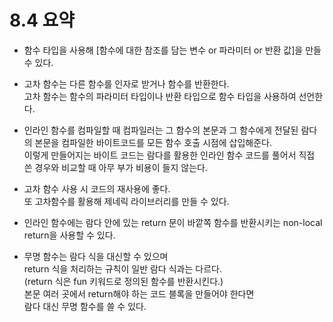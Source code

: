 # 8.4 요약
- 함수 타입을 사용해 [함수에 대한 참조를 담는 변수 or 파라미터 or 반환 값]을 만들 수 있다.

- 고차 함수는 다른 함수를 인자로 받거나 함수를 반환한다.  
고차 함수는 함수의 파라미터 타입이나 반환 타입으로 함수 타입을 사용하여 선언한다.

- 인라인 함수를 컴파일할 때 컴파일러는 그 함수의 본문과 그 함수에게 전달된 람다의 본문을 컴파일한 바이트코드를 모든 함수 호출 시점에 삽입해준다.  
이렇게 만들어지는 바이트 코드는 람다를 활용한 인라인 함수 코드를 풀어서 직접 쓴 경우와 비교할 때 아무 부가 비용이 들지 않는다.

- 고차 함수 사용 시 코드의 재사용에 좋다.  
또 고차함수를 활용해 제네릭 라이브러리를 만들 수 있다.

- 인라인 함수에는 람다 안에 있는 return 문이 바깥쪽 함수를 반환시키는 non-local return을 사용할 수 있다.

- 무명 함수는 람다 식을 대신할 수 있으며  
 return 식을 처리하는 규칙이 일반 람다 식과는 다르다.  
 (return 식은 fun 키워드로 정의된 함수를 반환시킨다.)   
 본문 여러 곳에서 return해야 하는 코드 블록을 만들어야 한다면  
 람다 대신 무명 함수를 쓸 수 있다.


